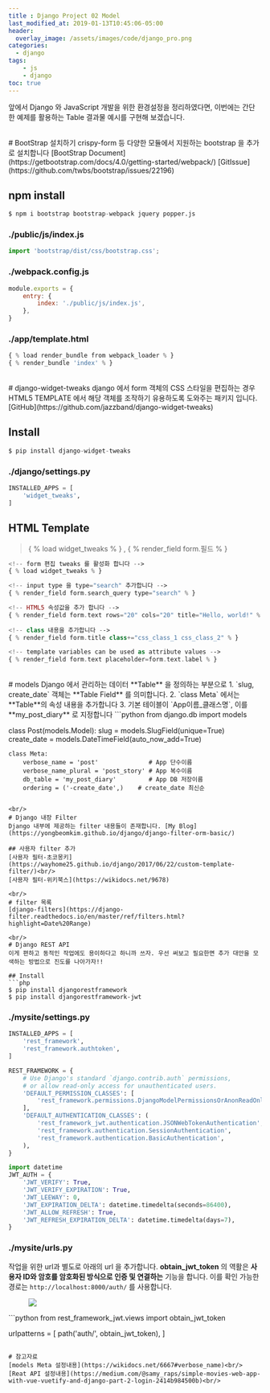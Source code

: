 ```yaml
---
title : Django Project 02 Model
last_modified_at: 2019-01-13T10:45:06-05:00
header:
  overlay_image: /assets/images/code/django_pro.png
categories:
  - django
tags: 
    - js
    - django
toc: true 
---
```


앞에서 Django 와 JavaScript 개발을 위한 환경설정을 정리하였다면, 이번에는 간단한 예제를 활용하는 Table 결과물 예시를 구현해 보겠습니다. 

<br/>
# BootStrap 설치하기
crispy-form 등 다양한 모듈에서 지원하는 bootstrap 을 추가로 설치합니다 [BootStrap Document](https://getbootstrap.com/docs/4.0/getting-started/webpack/) [GitIssue](https://github.com/twbs/bootstrap/issues/22196) 

## npm install
```python
$ npm i bootstrap bootstrap-webpack jquery popper.js
```

### ./public/js/index.js
```javascript
import 'bootstrap/dist/css/bootstrap.css';
```

### ./webpack.config.js
```javascript
module.exports = {
    entry: {
        index: './public/js/index.js',
    },
}
```

### ./app/template.html
```php
{ % load render_bundle from webpack_loader % }
{ % render_bundle 'index' % }
```

<br/>
# django-widget-tweaks
django 에서 form 객체의 CSS 스타일을 편집하는 경우 HTML5 TEMPLATE 에서 해당 객체를 조작하기 유용하도록 도와주는 패키지 입니다. [GitHub](https://github.com/jazzband/django-widget-tweaks)

## Install
```php
$ pip install django-widget-tweaks
```

### ./django/settings.py
```python
INSTALLED_APPS = [
    'widget_tweaks',
]
```

## HTML Template 
> { % load widget_tweaks % } , { % render_field form.필드 % }

```php
<!-- form 편집 tweaks 를 활성화 합니다 -->
{ % load widget_tweaks % } 

<!-- input type 을 type="search" 추가합니다 -->
{ % render_field form.search_query type="search" % }

<!-- HTML5 속성값을 추가 합니다 -->
{ % render_field form.text rows="20" cols="20" title="Hello, world!" % }
 
<!-- class 내용을 추가합니다 -->
{ % render_field form.title class+="css_class_1 css_class_2" % }

<!-- template variables can be used as attribute values -->
{ % render_field form.text placeholder=form.text.label % }
```

<br/>
# models
Django 에서 관리하는 데이터 **Table** 을 정의하는 부분으로 
1. `slug, create_date` 객체는 **Table Field** 를 의미합니다.
2. `class Meta` 에서는 **Table**의 속성 내용을 추가합니다
3. 기본 테이블이 `App이름_클래스명`, 이를 **my_post_diary** 로 지정합니다 
```python
from django.db import models

class Post(models.Model):
    slug  = models.SlugField(unique=True)
    create_date = models.DateTimeField(auto_now_add=True)

    class Meta:
        verbose_name = 'post'              # App 단수이름
        verbose_name_plural = 'post_story' # App 복수이름
        db_table = 'my_post_diary'         # App DB 저장이름
        ordering = ('-create_date',)    # create_date 최신순
```

<br/>
# Django 내장 Filter
Django 내부에 제공하는 filter 내용들이 존재합니다. [My Blog](https://yongbeomkim.github.io/django/django-filter-orm-basic/)

## 사용자 filter 추가
[사용자 필터-초코몽키](https://wayhome25.github.io/django/2017/06/22/custom-template-filter/)<br/>
[사용자 필터-위키북스](https://wikidocs.net/9678)

<br/>
# filter 목록
[django-filters](https://django-filter.readthedocs.io/en/master/ref/filters.html?highlight=Date%20Range)

<br/>
# Django REST API
이게 편하고 동적인 작업에도 용이하다고 하니까 쓰자. 우선 써보고 필요한면 추가 대안을 모색하는 방법으로 진도를 나아가자!!

## Install
```php
$ pip install djangorestframework
$ pip install djangorestframework-jwt
```

### ./mysite/settings.py
```python
INSTALLED_APPS = [
    'rest_framework',
    'rest_framework.authtoken',
]

REST_FRAMEWORK = {
    # Use Django's standard `django.contrib.auth` permissions,
    # or allow read-only access for unauthenticated users.
    'DEFAULT_PERMISSION_CLASSES': [
        'rest_framework.permissions.DjangoModelPermissionsOrAnonReadOnly'
    ],
    'DEFAULT_AUTHENTICATION_CLASSES': (
        'rest_framework_jwt.authentication.JSONWebTokenAuthentication',
        'rest_framework.authentication.SessionAuthentication',
        'rest_framework.authentication.BasicAuthentication',
    ),
}

import datetime
JWT_AUTH = {
    'JWT_VERIFY': True,
    'JWT_VERIFY_EXPIRATION': True,
    'JWT_LEEWAY': 0,
    'JWT_EXPIRATION_DELTA': datetime.timedelta(seconds=86400),
    'JWT_ALLOW_REFRESH': True,
    'JWT_REFRESH_EXPIRATION_DELTA': datetime.timedelta(days=7),
}
```

### ./mysite/urls.py
작업을 위한 url과 별도로 아래의 url 을 추가합니다. **obtain_jwt_token** 의 역활은 **사용자 ID와 암호를 암호화된 방식으로 인증 및 연결하는** 기능을 합니다. 이를 확인 가능한 경로는 `http://localhost:8000/auth/` 를 사용합니다.
<figure class="align-center">
  <img src="{{site.baseurl}}/assets/images/code/dj_rest_token.png">
  <figcaption></figcaption>
</figure> 
```python
from rest_framework_jwt.views import obtain_jwt_token

urlpatterns = [
    path('auth/', obtain_jwt_token),
]
```

# 참고자료 
[models Meta 설정내용](https://wikidocs.net/6667#verbose_name)<br/>
[Reat API 설정내용](https://medium.com/@samy_raps/simple-movies-web-app-with-vue-vuetify-and-django-part-2-login-2414b984500b)<br/>